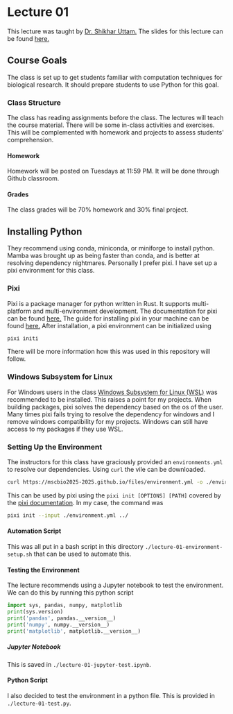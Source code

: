# Lecture 01
This lecture was taught by [Dr. Shikhar Uttam.](https://www.uttamlab.com/)
The slides for this lecture can be found [here.](https://mscbio2025-2025.github.io/lectures/lecture-01-introduction.slides.html#/8)
## Course Goals
The class is set up to get students familiar with computation techniques for biological research.
It should prepare students to use Python for this goal.
### Class Structure
The class has reading assignments before the class.
The lectures will teach the course material.
There will be some in-class activities and exercises.
This will be complemented with homework and projects to assess students' comprehension.
#### Homework
Homework will be posted on Tuesdays at 11:59 PM.
It will be done through Github classroom.
#### Grades
The class grades will be 70% homework and 30% final project.
## Installing Python
They recommend using conda, miniconda, or miniforge to install python.
Mamba was brought up as being faster than conda, and is better at resolving dependency nightmares.
Personally I prefer pixi.
I have set up a pixi environment for this class.
### Pixi
Pixi is a package manager for python written in Rust.
It supports multi-platform and multi-environment development.
The documentation for pixi can be found [here.](https://pixi.sh/latest/)
The guide for installing pixi in your machine can be found [here.](https://pixi.sh/latest/installation/)
After installation, a pixi environment can be initialized using
```bash
pixi initi  
```
There will be more information how this was used in this repository will follow.
### Windows Subsystem for Linux
For Windows users in the class [Windows Subsystem for Linux (WSL)](https://learn.microsoft.com/en-us/windows/wsl/install) was recommended to be installed.
This raises a point for my projects.
When building packages, pixi solves the dependency based on the os of the user.
Many times pixi fails trying to resolve the dependency for windows and I remove windows compatibility for my projects.
Windows can still have access to my packages if they use WSL.
### Setting Up the Environment
The instructors for this class have graciously provided an `environments.yml` to resolve our dependencies.
Using `curl` the vile can be downloaded.
```bash
curl https://mscbio2025-2025.github.io/files/environment.yml -o ./environment.yml
```
This can be used by pixi using the `pixi init [OPTIONS] [PATH]` covered by the [pixi documentation](https://pixi.sh/latest/reference/cli/pixi/init/).
In my case, the command was
```bash
pixi init --input ./environment.yml ../
```
#### Automation Script
This was all put in a bash script in this directory `./lecture-01-environment-setup.sh` that can be used to automate this.
#### Testing the Environment
The lecture recommends using a Jupyter notebook to test the environment.
We can do this by running this python script
```python
import sys, pandas, numpy, matplotlib
print(sys.version)
print('pandas', pandas.__version__)
print('numpy', numpy.__version__)
print('matplotlib', matplotlib.__version__)
```
##### Jupyter Notebook
This is saved in `./lecture-01-jupyter-test.ipynb`.
#### Python Script
I also decided to test the environment in a python file.
This is provided in `./lecture-01-test.py`.
